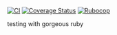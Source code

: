 [![CI](https://github.com/spoddub/ruby-testing/actions/workflows/ci.yml/badge.svg?branch=main)](https://github.com/spoddub/ruby-testing/actions/workflows/ci.yml)
[![Coverage Status](https://coveralls.io/repos/github/spoddub/ruby-testing/badge.svg?branch=main)](https://coveralls.io/github/spoddub/ruby-testing?branch=main)
[![Rubocop](https://github.com/spoddub/ruby-testing/actions/workflows/rubocop.yml/badge.svg?branch=main)](https://github.com/spoddub/ruby-testing/actions/workflows/rubocop.yml)

testing with gorgeous ruby
